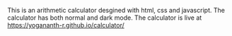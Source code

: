 This is an arithmetic calculator desgined with html, css and javascript.
The calculator has both normal and dark mode. 
The calculator is live at https://yogananth-r.github.io/calculator/
